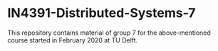 # IN4391-Distributed-Systems-7

This repository contains material of group 7 for the above-mentioned course started in February 2020 at TU Delft.
